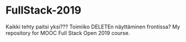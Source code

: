 # FullStack-2019

Kaikki tehty paitsi yksi??? Toimiiko DELETEn näyttäminen frontissa?
My repository for MOOC Full Stack Open 2019 course.

